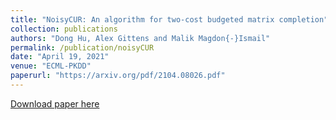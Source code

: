 ```yaml
---
title: "NoisyCUR: An algorithm for two-cost budgeted matrix completion"
collection: publications
authors: "Dong Hu, Alex Gittens and Malik Magdon{-}Ismail"
permalink: /publication/noisyCUR
date: "April 19, 2021"
venue: "ECML-PKDD"
paperurl: "https://arxiv.org/pdf/2104.08026.pdf"
---
```


[Download paper here](https://arxiv.org/pdf/2104.08026.pdf)

